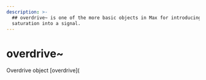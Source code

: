 ```yaml
---
description: >-
  ## overdrive~ is one of the more basic objects in Max for introducing
  saturation into a signal.
---
```


# overdrive~

Overdrive object \[overdrive\]\(





 



